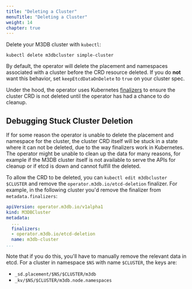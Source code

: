 ```yaml
---
title: "Deleting a Cluster"
menuTitle: "Deleting a Cluster"
weight: 14
chapter: true
---
```


Delete your M3DB cluster with `kubectl`:
```
kubectl delete m3dbcluster simple-cluster
```

By default, the operator will delete the placement and namespaces associated with a cluster before the CRD resource
deleted. If you do **not** want this behavior, set `keepEtcdDataOnDelete` to `true` on your cluster spec.

Under the hood, the operator uses Kubernetes [finalizers] to ensure the cluster CRD is not deleted until the operator
has had a chance to do cleanup.

## Debugging Stuck Cluster Deletion

If for some reason the operator is unable to delete the placement and namespace for the cluster, the cluster CRD itself
will be stuck in a state where it can not be deleted, due to the way finalizers work in Kubernetes. The operator might
be unable to clean up the data for many reasons, for example if the M3DB cluster itself is not available to serve the
APIs for cleanup or if etcd is down and cannot fulfill the deleted.

To allow the CRD to be deleted, you can `kubectl edit m3dbcluster $CLUSTER` and remove the
`operator.m3db.io/etcd-deletion` finalizer. For example, in the following cluster you'd remove the finalizer from `metadata.finalizers`:

```yaml
apiVersion: operator.m3db.io/v1alpha1
kind: M3DBCluster
metadata:
  ...
  finalizers:
  - operator.m3db.io/etcd-deletion
  name: m3db-cluster
...
```

Note that if you do this, you'll have to manually remove the relevant data in etcd. For a cluster in namespace `$NS`
with name `$CLUSTER`, the keys are:

- `_sd.placement/$NS/$CLUSTER/m3db`
- `_kv/$NS/$CLUSTER/m3db.node.namespaces`

[finalizers]: https://kubernetes.io/docs/v1.3/tasks/access-kubernetes-api/custom-resources/custom-resource-definitions/#finalizers
